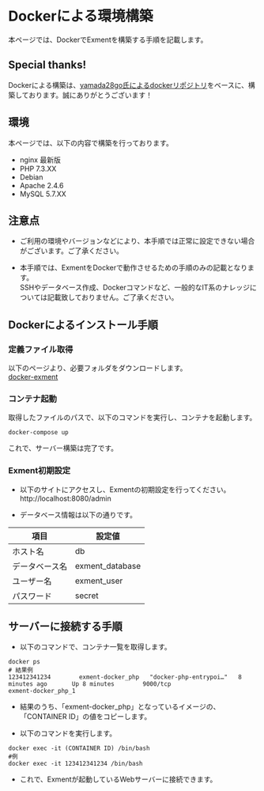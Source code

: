 # Dockerによる環境構築
本ページでは、DockerでExmentを構築する手順を記載します。  

## Special thanks!
Dockerによる構築は、[yamada28go氏によるdockerリポジトリ](https://github.com/yamada28go/docker-exment)をベースに、構築しております。誠にありがとうございます！

## 環境
本ページでは、以下の内容で構築を行っております。  
- nginx 最新版
- PHP 7.3.XX
- Debian
- Apache 2.4.6
- MySQL 5.7.XX

## 注意点

- ご利用の環境やバージョンなどにより、本手順では正常に設定できない場合がございます。ご了承ください。

- 本手順では、ExmentをDockerで動作させるための手順のみの記載となります。  
SSHやデータベース作成、Dockerコマンドなど、一般的なIT系のナレッジについては記載致しておりません。ご了承ください。  


## Dockerによるインストール手順

### 定義ファイル取得
以下のページより、必要フォルダをダウンロードします。  
[docker-exment](https://github.com/exment-git/docker-exment)


### コンテナ起動
取得したファイルのパスで、以下のコマンドを実行し、コンテナを起動します。

```
docker-compose up
```

これで、サーバー構築は完了です。

### Exment初期設定
- 以下のサイトにアクセスし、Exmentの初期設定を行ってください。  
http://localhost:8080/admin

- データベース情報は以下の通りです。


| 項目 | 設定値 |
| ---- | ---- |
| ホスト名 | db |
| データベース名 | exment_database |
| ユーザー名 | exment_user |
| パスワード | secret |


## サーバーに接続する手順
- 以下のコマンドで、コンテナ一覧を取得します。

```
docker ps
# 結果例
123412341234        exment-docker_php   "docker-php-entrypoi…"   8 minutes ago       Up 8 minutes        9000/tcp                             exment-docker_php_1
```

- 結果のうち、「exment-docker_php」となっているイメージの、「CONTAINER ID」の値をコピーします。

- 以下のコマンドを実行します。

```
docker exec -it (CONTAINER ID) /bin/bash
#例
docker exec -it 123412341234 /bin/bash
```

- これで、Exmentが起動しているWebサーバーに接続できます。

